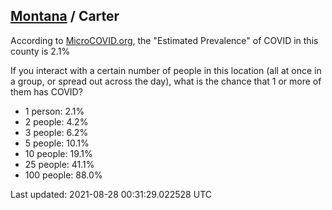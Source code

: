 
## [Montana](/united-states/montana) / Carter

According to [MicroCOVID.org](http://microcovid.org),
the "Estimated Prevalence" of COVID in this county is 2.1%

If you interact with a certain number of people in this location
(all at once in a group, or spread out across the day), what is the chance that
1 or more of them has COVID?

- 1 person: 2.1%
- 2 people: 4.2%
- 3 people: 6.2%
- 5 people: 10.1%
- 10 people: 19.1%
- 25 people: 41.1%
- 100 people: 88.0%

Last updated: 2021-08-28 00:31:29.022528 UTC
